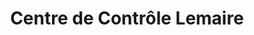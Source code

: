---
title: "Centre de Contrôle Lemaire"
url: /rivery/centre-de-controle-lemaire/
shop: réparation de voitures
---